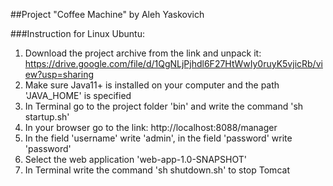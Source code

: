 ##Project "Coffee Machine"
by Aleh Yaskovich

###Instruction for Linux Ubuntu:
1. Download the project archive from the link and unpack it:
   https://drive.google.com/file/d/1QgNLjPjhdl6F27HtWwIy0ruyK5vjicRb/view?usp=sharing
2. Make sure Java11+ is installed on your computer and the path 'JAVA_HOME' is specified
3. In Terminal go to the project folder 'bin' and write the command 'sh startup.sh'
4. In your browser go to the link: http://localhost:8088/manager
5. In the field 'username' write 'admin', in the field 'password' write 'password'
6. Select the web application 'web-app-1.0-SNAPSHOT'
7. In Terminal write the command 'sh shutdown.sh' to stop Tomcat